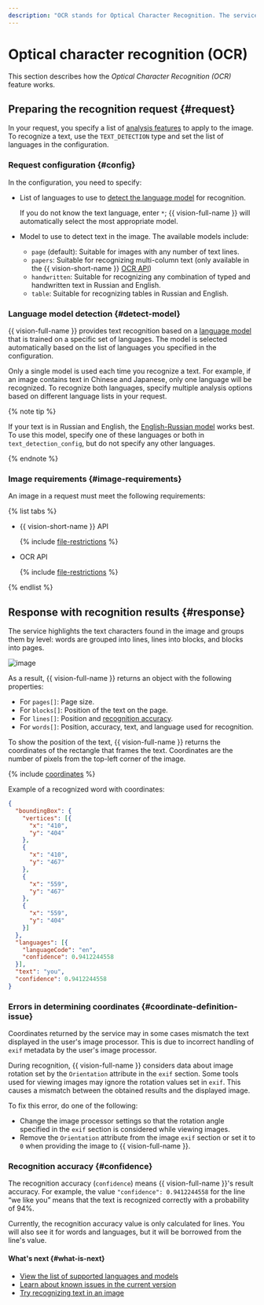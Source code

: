 ```yaml
---
description: "OCR stands for Optical Character Recognition. The service highlights text characters found in an image and groups them by level: words are grouped into lines, lines into blocks, and blocks into pages. The service provides text recognition based on a language model that is trained on a specific set of languages."
---
```


# Optical character recognition (OCR)

This section describes how the _Optical Character Recognition (OCR)_ feature works.

## Preparing the recognition request {#request}

In your request, you specify a list of [analysis features](../index.md#features) to apply to the image. To recognize a text, use the `TEXT_DETECTION` type and set the list of languages in the configuration.

### Request configuration {#config}

In the configuration, you need to specify:
* List of languages to use to [detect the language model](#detect-model) for recognition.

   If you do not know the text language, enter `*`; {{ vision-full-name }} will automatically select the most appropriate model.
* Model to use to detect text in the image. The available models include:
   * `page` (default): Suitable for images with any number of text lines.
   * `papers`: Suitable for recognizing multi-column text (only available in the {{ vision-short-name }} [OCR API](../../ocr/api-ref/index.md))
   * `handwritten`: Suitable for recognizing any combination of typed and handwritten text in Russian and English.
   * `table`: Suitable for recognizing tables in Russian and English.

### Language model detection {#detect-model}

{{ vision-full-name }} provides text recognition based on a [language model](supported-languages.md) that is trained on a specific set of languages. The model is selected automatically based on the list of languages you specified in the configuration.

Only a single model is used each time you recognize a text. For example, if an image contains text in Chinese and Japanese, only one language will be recognized. To recognize both languages, specify multiple analysis options based on different language lists in your request.

{% note tip %}

If your text is in Russian and English, the [English-Russian model](supported-languages.md#engrus) works best. To use this model, specify one of these languages or both in `text_detection_config`, but do not specify any other languages.

{% endnote %}

### Image requirements {#image-requirements}

An image in a request must meet the following requirements:

{% list tabs %}

- {{ vision-short-name }} API

   {% include [file-restrictions](../../../_includes/vision/file-restrictions.md) %}

- OCR API

   {% include [file-restrictions](../../../_includes/vision/ocr-file-restrictions.md) %}

{% endlist %}

## Response with recognition results {#response}

The service highlights the text characters found in the image and groups them by level: words are grouped into lines, lines into blocks, and blocks into pages.

![image](../../../_assets/vision/text-detection.jpg)

As a result, {{ vision-full-name }} returns an object with the following properties:
* For `pages[]`: Page size.
* For `blocks[]`: Position of the text on the page.
* For `lines[]`: Position and [recognition accuracy](#confidence).
* For `words[]`: Position, accuracy, text, and language used for recognition.

To show the position of the text, {{ vision-full-name }} returns the coordinates of the rectangle that frames the text. Coordinates are the number of pixels from the top-left corner of the image.

{% include [coordinates](../../../_includes/vision/coordinates.md) %}

Example of a recognized word with coordinates:

```json
{
  "boundingBox": {
    "vertices": [{
      "x": "410",
      "y": "404"
    },
    {
      "x": "410",
      "y": "467"
    },
    {
      "x": "559",
      "y": "467"
    },
    {
      "x": "559",
      "y": "404"
    }]
  },
  "languages": [{
    "languageCode": "en",
    "confidence": 0.9412244558
  }],
  "text": "you",
  "confidence": 0.9412244558
}
```

### Errors in determining coordinates {#coordinate-definition-issue}

Coordinates returned by the service may in some cases mismatch the text displayed in the user's image processor. This is due to incorrect handling of `exif` metadata by the user's image processor.

During recognition, {{ vision-full-name }} considers data about image rotation set by the `Orientation` attribute in the `exif` section. Some tools used for viewing images may ignore the rotation values set in `exif`. This causes a mismatch between the obtained results and the displayed image.

To fix this error, do one of the following:

* Change the image processor settings so that the rotation angle specified in the `exif` section is considered while viewing images.
* Remove the `Orientation` attribute from the image `exif` section or set it to `0` when providing the image to {{ vision-full-name }}.

### Recognition accuracy {#confidence}

The recognition accuracy (`confidence`) means {{ vision-full-name }}'s result accuracy. For example, the value `"confidence": 0.9412244558` for the line <q>we like you</q> means that the text is recognized correctly with a probability of 94%.

Currently, the recognition accuracy value is only calculated for lines. You will also see it for words and languages, but it will be borrowed from the line's value.

#### What's next {#what-is-next}

* [View the list of supported languages and models](supported-languages.md)
* [Learn about known issues in the current version](known-issues.md)
* [Try recognizing text in an image](../../operations/ocr/text-detection-image.md)